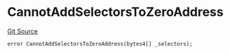 # CannotAddSelectorsToZeroAddress
[Git Source](https://github.com/thrackle-io/tron/blob/87ff5b38c590a4edb91556fd9ab3428df36445b8/src/client/token/handler/diamond/HandlerDiamondLib.sol)


```solidity
error CannotAddSelectorsToZeroAddress(bytes4[] _selectors);
```

